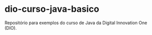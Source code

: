 # dio-curso-java-basico

Repositório para exemplos do curso de Java da Digital Innovation One (DIO).
